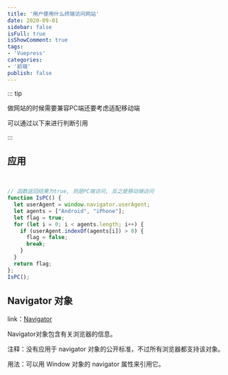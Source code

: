 ```yaml
---
title: '用户使用什么终端访问网站'
date: 2020-09-01
sidebar: false
isFull: true
isShowComment: true
tags:
- 'Vuepress'
categories:
- '前端'
publish: false
---
```


::: tip

做网站的时候需要兼容PC端还要考虑适配移动端

可以通过以下来进行判断引用

:::

<!-- more -->

## 应用

<br/>

```js
// 函数返回结果为true, 则是PC端访问, 反之是移动端访问
function IsPC() {
  let userAgent = window.navigator.userAgent;
  let agents = ["Android", "iPhone"];
  let flag = true;
  for (let i = 0; i < agents.length; i++) {
    if (userAgent.indexOf(agents[i]) > 0) {
      flag = false;
      break;
    }
  }
  return flag;
};
IsPC();
```

## Navigator 对象

link：[Navigator](https://developer.mozilla.org/zh-CN/docs/Web/API/Window/navigator)

Navigator对象包含有关浏览器的信息。

注释：没有应用于 navigator 对象的公开标准，不过所有浏览器都支持该对象。

用法：可以用 Window 对象的 navigator 属性来引用它。

